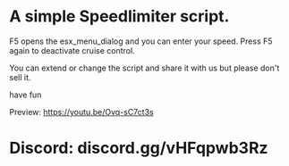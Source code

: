 # A simple Speedlimiter script.

F5 opens the esx_menu_dialog and you can enter your speed.
Press F5 again to deactivate cruise control.

You can extend or change the script and share it with us but please don't sell it.

have fun 

Preview: https://youtu.be/Ovq-sC7ct3s

# Discord: discord.gg/vHFqpwb3Rz
